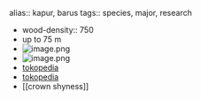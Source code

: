 alias:: kapur, barus
tags:: species, major, research

- wood-density:: 750
- up to 75 m
- ![image.png](https://peach-geographical-bat-397.mypinata.cloud/ipfs/QmTQCKSxQtCZSGSsRxR36G2wHh3eyPkVud3d4D28uGLoRA)
- ![image.png](https://peach-geographical-bat-397.mypinata.cloud/ipfs/QmUkrVqseVwmcWAU8aBdqgAvyMj7KspJcsr4Yx7kJeSjSk)
- [tokopedia](https://www.tokopedia.com/dryobalanops/pohon-kapur-dryobalanops-aromatica?extParam=ivf%3Dfalse%26src%3Dsearch)
- [tokopedia](https://www.tokopedia.com/dryobalanops/pohon-kapur-dryobalanops-aromatica?extParam=whid%3D14005907)
- [[crown shyness]]